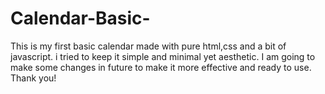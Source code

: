 # Calendar-Basic-
This is my first basic calendar made with pure html,css and a bit of javascript. i tried to keep it simple and minimal yet aesthetic. I am going to make some changes in future to make it more effective and ready to use. Thank you!
